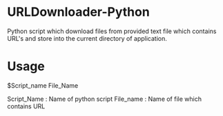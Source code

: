 # URLDownloader-Python
Python script which download files from provided text file which contains URL's and store into the current directory of application.

# Usage
$Script_name File_Name

Script_Name : Name of python script
File_name : Name of file which contains URL
